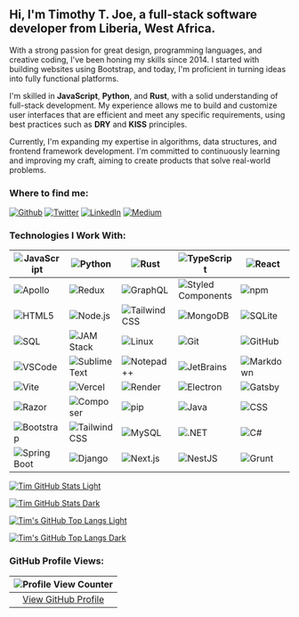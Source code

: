 ## Hi, I'm Timothy T. Joe, a full-stack software developer from Liberia, West Africa.

With a strong passion for great design, programming languages, and creative coding, I've been honing my skills since 2014. I started with building websites using Bootstrap, and today, I'm proficient in turning ideas into fully functional platforms.

I'm skilled in **JavaScript**, **Python**, and **Rust**, with a solid understanding of full-stack development. My experience allows me to build and customize user interfaces that are efficient and meet any specific requirements, using best practices such as **DRY** and **KISS** principles.

Currently, I'm expanding my expertise in algorithms, data structures, and frontend framework development. I'm committed to continuously learning and improving my craft, aiming to create products that solve real-world problems.

<h3>Where to find me:</h3>
<p>
  <a href="https://timtjoe.github.io/" target="_blank"><img alt="Github" src="https://img.shields.io/badge/GitHub-%2312100E.svg?&style=for-the-badge&logo=Github&logoColor=white" /></a> 
  <a href="https://twitter.com/timothytjoe" target="_blank"><img alt="Twitter" src="https://img.shields.io/badge/twitter-%231DA1F2.svg?&style=for-the-badge&logo=twitter&logoColor=white" /></a> 
  <a href="https://www.linkedin.com/in/timothytjoe" target="_blank"><img alt="LinkedIn" src="https://img.shields.io/badge/linkedin-%230077B5.svg?&style=for-the-badge&logo=linkedin&logoColor=white" /></a> 
  <a href="https://medium.com/@theme" target="_blank"><img alt="Medium" src="https://img.shields.io/badge/medium-%2312100E.svg?&style=for-the-badge&logo=medium&logoColor=white" /></a>
</p>

### Technologies I Work With:

| <img alt="JavaScript" src="https://img.shields.io/badge/-JavaScript-F7DF1E?style=flat-square&logo=javascript&logoColor=black" /> | <img alt="Python" src="https://img.shields.io/badge/-Python-3776AB?style=flat-square&logo=python&logoColor=white" /> | <img alt="Rust" src="https://img.shields.io/badge/-Rust-000000?style=flat-square&logo=rust&logoColor=white" /> | <img alt="TypeScript" src="https://img.shields.io/badge/-TypeScript-007ACC?style=flat-square&logo=typescript&logoColor=white" /> | <img alt="React" src="https://img.shields.io/badge/-React-45b8d8?style=flat-square&logo=react&logoColor=white" /> |
|------------------------------------------------------------|--------------------------------------------------------|------------------------------------------------------|--------------------------------------------------------------|--------------------------------------------------------|
| <img alt="Apollo" src="https://img.shields.io/badge/-Apollo%20GraphQL-311C87?style=flat-square&logo=apollo-graphql&logoColor=white" /> | <img alt="Redux" src="https://img.shields.io/badge/-Redux-764ABC?style=flat-square&logo=redux&logoColor=white" /> | <img alt="GraphQL" src="https://img.shields.io/badge/-GraphQL-E10098?style=flat-square&logo=graphql&logoColor=white" /> | <img alt="Styled Components" src="https://img.shields.io/badge/-Styled_Components-db7092?style=flat-square&logo=styled-components&logoColor=white" /> | <img alt="npm" src="https://img.shields.io/badge/-NPM-CB3837?style=flat-square&logo=npm&logoColor=white" /> |
| <img alt="HTML5" src="https://img.shields.io/badge/-HTML5-E34F26?style=flat-square&logo=html5&logoColor=white" /> | <img alt="Node.js" src="https://img.shields.io/badge/-Node.js-339933?style=flat-square&logo=node.js&logoColor=white" /> | <img alt="Tailwind CSS" src="https://img.shields.io/badge/-Tailwind%20CSS-06B6D4?style=flat-square&logo=tailwindcss&logoColor=white" /> | <img alt="MongoDB" src="https://img.shields.io/badge/-MongoDB-47A248?style=flat-square&logo=mongodb&logoColor=white" /> | <img alt="SQLite" src="https://img.shields.io/badge/-SQLite-003B57?style=flat-square&logo=sqlite&logoColor=white" /> |
| <img alt="SQL" src="https://img.shields.io/badge/-SQL-4479A1?style=flat-square&logo=postgresql&logoColor=white" /> | <img alt="JAM Stack" src="https://img.shields.io/badge/-JAM%20Stack-F0047F?style=flat-square&logo=jamstack&logoColor=white" /> | <img alt="Linux" src="https://img.shields.io/badge/-Linux-FCC624?style=flat-square&logo=linux&logoColor=black" /> | <img alt="Git" src="https://img.shields.io/badge/-Git-F05032?style=flat-square&logo=git&logoColor=white" /> | <img alt="GitHub" src="https://img.shields.io/badge/-GitHub-181717?style=flat-square&logo=github&logoColor=white" /> |
| <img alt="VSCode" src="https://img.shields.io/badge/-VSCode-0078D4?style=flat-square&logo=visual-studio-code&logoColor=white" /> | <img alt="Sublime Text" src="https://img.shields.io/badge/-Sublime%20Text-FF9800?style=flat-square&logo=sublime-text&logoColor=white" /> | <img alt="Notepad++" src="https://img.shields.io/badge/-Notepad++-90E59A?style=flat-square&logo=notepadplusplus&logoColor=black" /> | <img alt="JetBrains" src="https://img.shields.io/badge/-JetBrains-000000?style=flat-square&logo=jetbrains&logoColor=white" /> | <img alt="Markdown" src="https://img.shields.io/badge/-Markdown-000000?style=flat-square&logo=markdown&logoColor=white" /> |
| <img alt="Vite" src="https://img.shields.io/badge/-Vite-646CFF?style=flat-square&logo=vite&logoColor=white" /> | <img alt="Vercel" src="https://img.shields.io/badge/-Vercel-000000?style=flat-square&logo=vercel&logoColor=white" /> | <img alt="Render" src="https://img.shields.io/badge/-Render-46E3B7?style=flat-square&logo=render&logoColor=white" /> | <img alt="Electron" src="https://img.shields.io/badge/-Electron-47848F?style=flat-square&logo=electron&logoColor=white" /> | <img alt="Gatsby" src="https://img.shields.io/badge/-Gatsby-663399?style=flat-square&logo=gatsby&logoColor=white" /> |
| <img alt="Razor" src="https://img.shields.io/badge/-Razor-512BD4?style=flat-square&logo=dot-net&logoColor=white" /> | <img alt="Composer" src="https://img.shields.io/badge/-Composer-885630?style=flat-square&logo=composer&logoColor=white" /> | <img alt="pip" src="https://img.shields.io/badge/-pip-3775A9?style=flat-square&logo=pip&logoColor=white" /> | <img alt="Java" src="https://img.shields.io/badge/-Java-007396?style=flat-square&logo=java&logoColor=white" /> | <img alt="CSS" src="https://img.shields.io/badge/-CSS-1572B6?style=flat-square&logo=css3&logoColor=white" /> |
| <img alt="Bootstrap" src="https://img.shields.io/badge/-Bootstrap-7952B3?style=flat-square&logo=bootstrap&logoColor=white" /> | <img alt="Tailwind CSS" src="https://img.shields.io/badge/-Tailwind%20CSS-06B6D4?style=flat-square&logo=tailwindcss&logoColor=white" /> | <img alt="MySQL" src="https://img.shields.io/badge/-MySQL-4479A1?style=flat-square&logo=mysql&logoColor=white" /> | <img alt=".NET" src="https://img.shields.io/badge/-.NET-512BD4?style=flat-square&logo=.net&logoColor=white" /> | <img alt="C#" src="https://img.shields.io/badge/-C%23-239120?style=flat-square&logo=c-sharp&logoColor=white" /> |
| <img alt="Spring Boot" src="https://img.shields.io/badge/-Spring%20Boot-6DB33F?style=flat-square&logo=spring-boot&logoColor=white" /> | <img alt="Django" src="https://img.shields.io/badge/-Django-092E20?style=flat-square&logo=django&logoColor=white" /> | <img alt="Next.js" src="https://img.shields.io/badge/-Next.js-000000?style=flat-square&logo=next.js&logoColor=white" /> | <img alt="NestJS" src="https://img.shields.io/badge/-NestJS-E0234E?style=flat-square&logo=nestjs&logoColor=white" /> | <img alt="Grunt" src="https://img.shields.io/badge/-Grunt-FBA919?style=flat-square&logo=grunt&logoColor=white" /> |

[![Tim GitHub Stats Light](https://github-readme-stats.vercel.app/api?username=timtjoe&hide=issues&count_private=true&show_icons=true&theme=swift&custom_title=Profile%20stats%20of%20public%20contributions&card_width=1000#gh-light-mode-only)](https://github.com/timtjoe#gh-light-mode-only)

[![Tim GitHub Stats Dark](https://github-readme-stats.vercel.app/api?username=timtjoe&hide=issues&count_private=true&show_icons=true&theme=dark&custom_title=Profile%20stats%20of%20public%20contributions&card_width=1000#gh-dark-mode-only)](https://github.com/timtjoe/#gh-dark-mode-only)

[![Tim's GitHub Top Langs Light](https://github-readme-stats.vercel.app/api/top-langs/?username=timtjoe&layout=compact&theme=swift&custom_title=Language%20stats%20of%20public%20contributions&langs_count=10&hide=jupyter%20notebook%2Chtml&card_width=1000#gh-light-mode-only)](https://github.com/timtjoe#gh-light-mode-only)

[![Tim's GitHub Top Langs Dark](https://github-readme-stats.vercel.app/api/top-langs/?username=timtjoe&layout=compact&theme=dark&custom_title=Language%20stats%20of%20public%20contributions&langs_count=10&hide=jupyter%20notebook%2Chtml&card_width=1000#gh-dark-mode-only)](https://github.com/timtjoe#gh-dark-mode-only)

### GitHub Profile Views:

| ![Profile View Counter](https://profile-counter.glitch.me/timtjoe/count.svg) |
|:---------------------------------------------:|
| [View GitHub Profile](https://github.com/timtjoe) |


